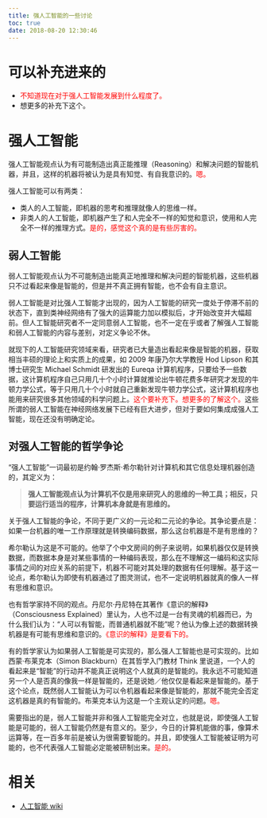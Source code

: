 ```yaml
---
title: 强人工智能的一些讨论
toc: true
date: 2018-08-20 12:30:46
---
```

# 可以补充进来的

- <span style="color:red;">不知道现在对于强人工智能发展到什么程度了。</span>
- 想更多的补充下这个。


# 强人工智能


强人工智能观点认为有可能制造出真正能推理（Reasoning）和解决问题的智能机器，并且，这样的机器将被认为是具有知觉、有自我意识的。<span style="color:red;">嗯。</span>

强人工智能可以有两类：


- 类人的人工智能，即机器的思考和推理就像人的思维一样。
- 非类人的人工智能，即机器产生了和人完全不一样的知觉和意识，使用和人完全不一样的推理方式。<span style="color:red;">是的，感觉这个真的是有些厉害的。</span>



## 弱人工智能


弱人工智能观点认为不可能制造出能真正地推理和解决问题的智能机器，这些机器只不过看起来像是智能的，但是并不真正拥有智能，也不会有自主意识。

弱人工智能是对比强人工智能才出现的，因为人工智能的研究一度处于停滞不前的状态下，直到类神经网络有了强大的运算能力加以模拟后，才开始改变并大幅超前。但人工智能研究者不一定同意弱人工智能，也不一定在乎或者了解强人工智能和弱人工智能的内容与差别，对定义争论不休。

就现下的人工智能研究领域来看，研究者已大量造出看起来像是智能的机器，获取相当丰硕的理论上和实质上的成果，如 2009 年康乃尔大学教授 Hod Lipson 和其博士研究生 Michael Schmidt 研发出的 Eureqa 计算机程序，只要给予一些数据，这计算机程序自己只用几十个小时计算就推论出牛顿花费多年研究才发现的牛顿力学公式，等于只用几十个小时就自己重新发现牛顿力学公式，这计算机程序也能用来研究很多其他领域的科学问题上。<span style="color:red;">这个要补充下。想更多的了解这个。</span>这些所谓的弱人工智能在神经网络发展下已经有巨大进步，但对于要如何集成成强人工智能，现在还没有明确定论。


## 对强人工智能的哲学争论


“强人工智能”一词最初是约翰·罗杰斯·希尔勒针对计算机和其它信息处理机器创造的，其定义为：


> **强人工智能观点认为计算机不仅是用来研究人的思维的一种工具；相反，只要运行适当的程序，计算机本身就是有思维的。**


关于强人工智能的争论，不同于更广义的一元论和二元论的争论。其争论要点是：如果一台机器的唯一工作原理就是转换编码数据，那么这台机器是不是有思维的？

希尔勒认为这是不可能的。他举了个中文房间的例子来说明，如果机器仅仅是转换数据，而数据本身是对某些事情的一种编码表现，那么在不理解这一编码和这实际事情之间的对应关系的前提下，机器不可能对其处理的数据有任何理解。基于这一论点，希尔勒认为即使有机器通过了图灵测试，也不一定说明机器就真的像人一样有思维和意识。

也有哲学家持不同的观点。丹尼尔·丹尼特在其著作《意识的解释》（Consciousness Explained）里认为，人也不过是一台有灵魂的机器而已，为什么我们认为：“人可以有智能，而普通机器就不能”呢？他认为像上述的数据转换机器是有可能有思维和意识的。<span style="color:red;">《意识的解释》是要看下的。</span>

有的哲学家认为如果弱人工智能是可实现的，那么强人工智能也是可实现的。比如西蒙·布莱克本（Simon Blackburn）在其哲学入门教材 Think 里说道，一个人的看起来是“智能”的行动并不能真正说明这个人就真的是智能的。我永远不可能知道另一个人是否真的像我一样是智能的，还是说她／他仅仅是看起来是智能的。基于这个论点，既然弱人工智能认为可以令机器看起来像是智能的，那就不能完全否定这机器是真的有智能的。布莱克本认为这是一个主观认定的问题。<span style="color:red;">嗯。</span>

需要指出的是，弱人工智能并非和强人工智能完全对立，也就是说，即使强人工智能是可能的，弱人工智能仍然是有意义的。至少，今日的计算机能做的事，像算术运算等，在一百多年前是被认为很需要智能的。并且，即使强人工智能被证明为可能的，也不代表强人工智能必定能被研制出来。<span style="color:red;">是的。</span>




# 相关

- [人工智能 wiki](https://zh.wikipedia.org/wiki/人工智能)
